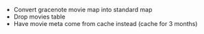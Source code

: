 - Convert gracenote movie map into standard map
- Drop movies table
- Have movie meta come from cache instead (cache for 3 months)
